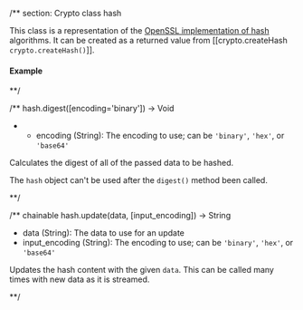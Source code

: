 
/** section: Crypto
class hash

This class is a representation of the [OpenSSL implementation of hash](http://www.openssl.org/docs/crypto/crypto.html#item_AUTHENTICATION) algorithms. It can be created as a returned value from [[crypto.createHash `crypto.createHash()`]].

#### Example

<script src='http://snippets.nodemanual.org/github.com/mattpardee/nodemanual.org-examples/nodejs_ref_guide/crypto/crypto.createHash.js?linestart=3&lineend=0&showlines=false' defer='defer'></script>

**/

/** 
hash.digest([encoding='binary']) -> Void
  * - encoding (String): The encoding to use; can be `'binary'`, `'hex'`, or `'base64'`

Calculates the digest of all of the passed data to be hashed.

<Note>The `hash` object can't be used after the `digest()` method been called.</Note>


**/ 


/** chainable
hash.update(data, [input_encoding]) -> String
- data (String): The data to use for an update
- input_encoding (String): The encoding to use; can be `'binary'`, `'hex'`, or `'base64'`

Updates the hash content with the given `data`. This can be called many times with new data as it is streamed.


**/ 